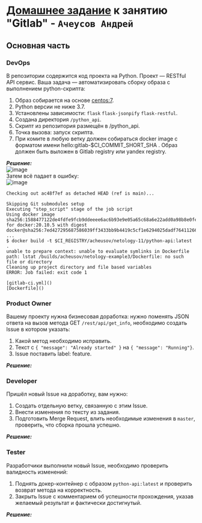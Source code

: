 # [Домашнее задание](https://github.com/netology-code/mnt-homeworks/blob/MNT-video/09-ci-06-gitlab/README.md) к занятию  "Gitlab" - `Ачеусов Андрей`



## Основная часть

### DevOps

В репозитории содержится код проекта на Python. Проект — RESTful API сервис. Ваша задача — автоматизировать сборку образа с выполнением python-скрипта:

1. Образ собирается на основе [centos:7](https://hub.docker.com/_/centos?tab=tags&page=1&ordering=last_updated).
2. Python версии не ниже 3.7.
3. Установлены зависимости: `flask` `flask-jsonpify` `flask-restful`.
4. Создана директория `/python_api`.
5. Скрипт из репозитория размещён в /python_api.
6. Точка вызова: запуск скрипта.
7. При комите в любую ветку должен собираться docker image с форматом имени hello:gitlab-$CI_COMMIT_SHORT_SHA . Образ должен быть выложен в Gitlab registry или yandex registry.   

***Решение:***  
![image](https://github.com/AndrewAche/HW_ALL/assets/121398221/45717fcd-cb36-4c92-9bbf-4b20dfc34a82)  
Затем всё падает в ошибку:  
![image](https://github.com/AndrewAche/HW_ALL/assets/121398221/f5105f7b-ea29-482f-b4b9-29656b228a51)
```
Checking out ac48f7ef as detached HEAD (ref is main)...

Skipping Git submodules setup
Executing "step_script" stage of the job script
Using docker image sha256:1588477122de4fdfe9fcb9ddeeee6ac6b93e9e05a65c68a6e22add0a98b8e0fe for docker:20.10.5 with digest docker@sha256:7ed427295687586039ff3433bb9b4419c5cf1e6294025dadf7641126665a78f5 ...
$ docker build -t $CI_REGISTRY/acheusov/netology-11/python-api:latest .
unable to prepare context: unable to evaluate symlinks in Dockerfile path: lstat /builds/acheusov/netology-example3/Dockerfile: no such file or directory
Cleaning up project directory and file based variables
ERROR: Job failed: exit code 1

[gitlab-ci.yml]()
[Dockerfile]()
```



  

### Product Owner

Вашему проекту нужна бизнесовая доработка: нужно поменять JSON ответа на вызов метода GET `/rest/api/get_info`, необходимо создать Issue в котором указать:

1. Какой метод необходимо исправить.
2. Текст с `{ "message": "Already started" }` на `{ "message": "Running"}`.
3. Issue поставить label: feature.

***Решение:***  


### Developer

Пришёл новый Issue на доработку, вам нужно:

1. Создать отдельную ветку, связанную с этим Issue.
2. Внести изменения по тексту из задания.
3. Подготовить Merge Request, влить необходимые изменения в `master`, проверить, что сборка прошла успешно.

***Решение:***  


### Tester

Разработчики выполнили новый Issue, необходимо проверить валидность изменений:

1. Поднять докер-контейнер с образом `python-api:latest` и проверить возврат метода на корректность.
2. Закрыть Issue с комментарием об успешности прохождения, указав желаемый результат и фактически достигнутый.

***Решение:***  




